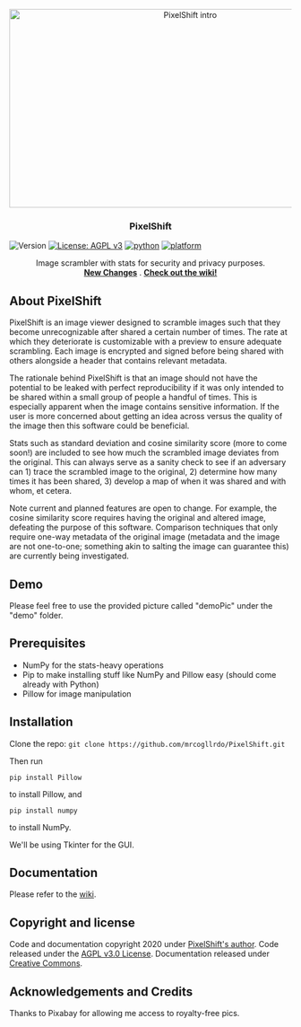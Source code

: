 <p align="center">
  <a href="https://github.com/mrcogllrdo/PixelShift">
    <img src="https://raw.githubusercontent.com/mrcogllrdo/PixelShift/master/fuzzImg.jpg" alt="PixelShift intro" width="630" height="354">
  </a>
</p>

<h3 align="center">PixelShift</h3>

![Version](https://img.shields.io/badge/version-0.1-blue.svg?cacheSeconds=2592000)
[![License: AGPL v3](https://img.shields.io/badge/License-AGPLv3-blue.svg)](https://www.gnu.org/licenses/agpl-3.0.en.html)
[![python](https://img.shields.io/badge/python-3.8-blue.svg?logo=python&labelColor=yellow)](https://www.python.org/downloads/)
[![platform](https://img.shields.io/badge/platform-osx%2Flinux%2Fwindows-green.svg)](https://github.com/mrcogllrdo/PixelShift)

<p align="center">
  Image scrambler with stats for security and privacy purposes.
  <br>
  <a href="https://github.com/mrcogllrdo/PixelShift/blob/master/CHANGELOG.md"><strong>New Changes</strong></a>
  .
  <a href="https://github.com/mrcogllrdo/PixelShift/wiki"><strong>Check out the wiki!</strong></a>
</p>

## About PixelShift

PixelShift is an image viewer designed to scramble images such that they become unrecognizable after shared a certain number of times. The rate at which they deteriorate is customizable with a preview to ensure adequate scrambling. Each image is encrypted and signed before being shared with others alongside a header that contains relevant metadata.

The rationale behind PixelShift is that an image should not have the potential to be leaked with perfect reproducibility if it was only intended to be shared within a small group of people a handful of times. This is especially apparent when the image contains sensitive information. If the user is more concerned about getting an idea across versus the quality of the image then this software could be beneficial.

Stats such as standard deviation and cosine similarity score (more to come soon!) are included to see how much the scrambled image deviates from the original. This can always serve as a sanity check to see if an adversary can 1) trace the scrambled image to the original, 2) determine how many times it has been shared, 3) develop a map of when it was shared and with whom, et cetera.

Note current and planned features are open to change. For example, the cosine similarity score requires having the original and altered image, defeating the purpose of this software. Comparison techniques that only require one-way metadata of the original image (metadata and the image are not one-to-one; something akin to salting the image can guarantee this) are currently being investigated.

## Demo

Please feel free to use the provided picture called "demoPic" under the "demo" folder.

## Prerequisites

- NumPy for the stats-heavy operations
- Pip to make installing stuff like NumPy and Pillow easy (should come already with Python)
- Pillow for image manipulation

## Installation

Clone the repo: `git clone https://github.com/mrcogllrdo/PixelShift.git`

Then run

    pip install Pillow    
    
to install Pillow, and
    
    pip install numpy
    
to install NumPy.

We'll be using Tkinter for the GUI.

## Documentation

Please refer to the [wiki](https://github.com/mrcogllrdo/PixelShift/wiki).

## Copyright and license

Code and documentation copyright 2020 under [PixelShift's author](https://github.com/mrcogllrdo). Code released under the [AGPL v3.0 License](https://github.com/mrcogllrdo/PixelShift/blob/master/LICENSE). Documentation released under [Creative Commons](https://creativecommons.org/licenses/by/3.0/).

## Acknowledgements and Credits

Thanks to Pixabay for allowing me access to royalty-free pics.
